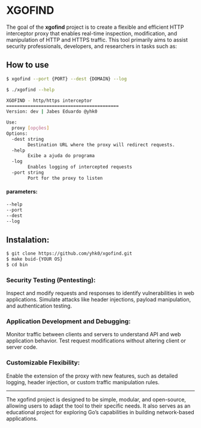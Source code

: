 # XGOFIND
The goal of the **xgofind** project is to create a flexible and efficient HTTP interceptor proxy that enables real-time inspection, modification, and manipulation of HTTP and HTTPS traffic. This tool primarily aims to assist security 
professionals, developers, and researchers in tasks such as:

## How to use

```bash
$ xgofind --port {PORT} --dest {DOMAIN} --log
```

```bash
$ ./xgofind --help

XGOFIND - http/https interceptor
==========================================
Version: dev | Jabes Eduardo @yhk0

Use:
  proxy [opções]
Options:
  -dest string
        Destination URL where the proxy will redirect requests.
  -help
        Exibe a ajuda do programa
  -log
        Enables logging of intercepted requests
  -port string
        Port for the proxy to listen
```

#### parameters:

```bash
--help
--port
--dest
--log
```

## Instalation:

```bash
$ git clone https://github.com/yhk0/xgofind.git
$ make buid-{YOUR OS}
$ cd bin
```

### Security Testing (Pentesting):

Inspect and modify requests and responses to identify vulnerabilities in web applications.
Simulate attacks like header injections, payload manipulation, and authentication testing.

### Application Development and Debugging:

Monitor traffic between clients and servers to understand API and web application behavior.
Test request modifications without altering client or server code.

### Customizable Flexibility:

Enable the extension of the proxy with new features, such as detailed logging, header injection, or custom traffic manipulation rules.

---------------------------
The xgofind project is designed to be simple, modular, and open-source, allowing users to adapt the tool to their specific needs. It also serves as an educational project for exploring Go’s capabilities in building network-based applications.
